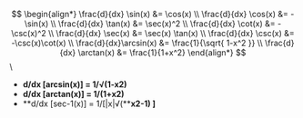 $$
\begin{align*}
\frac{d}{dx} \sin(x) &= \cos(x) \\
\frac{d}{dx} \cos(x) &= -\sin(x) \\
\frac{d}{dx} \tan(x) &= \sec(x)^2 \\
\frac{d}{dx} \cot(x) &= -\csc(x)^2 \\
\frac{d}{dx} \sec(x) &= \sec(x) \tan(x) \\
\frac{d}{dx} \csc(x) &= -\csc(x)\cot(x) \\
\frac{d}{dx}\arcsin(x) &= \frac{1}{\sqrt{ 1-x^2 }} \\
\frac{d}{dx} \arctan(x) &= \frac{1}{1+x^2}
\end{align*}
$$\

- **d/dx [arcsin(x)] = 1/√(1-x2)**
- **d/dx [arctan(x)] = 1/(1+x2)**
- **d/dx [sec-1(x)] = 1/[|x|√(******x2**-1) ]**